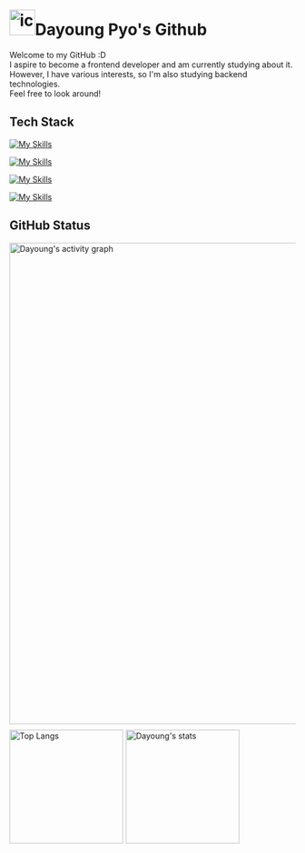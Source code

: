 #  <img src="https://techstack-generator.vercel.app/github-icon.svg" alt="icon" width="45" height="45" />Dayoung Pyo's Github 

Welcome to my GitHub :D  
I aspire to become a frontend developer and am currently studying about it.  
However, I have various interests, so I'm also studying backend technologies.  
Feel free to look around!

## Tech Stack
[![My Skills](https://skillicons.dev/icons?i=git,github,eclipse,vscode,idea,pycharm&theme=light)](https://skillicons.dev)

[![My Skills](https://skillicons.dev/icons?i=html,css,js,java,python,mysql&theme=light)](https://skillicons.dev)  

[![My Skills](https://skillicons.dev/icons?i=vue,vite,pinia,spring&theme=light)](https://skillicons.dev)  

[![My Skills](https://skillicons.dev/icons?i=npm,yarn&theme=light)](https://skillicons.dev) 

## GitHub Status
<div style="display: flex; flex-direction: column;">
  <img src="https://github-readme-activity-graph.vercel.app/graph?username=celestedayoung&theme=vue&bg_color=00000000&color=41b883&line=41b883&point=41b883" alt="Dayoung's activity graph" style="width: 847px; margin-bottom: 10px;"/>
  <div style="display: flex; width: 100%;">
    <img src="https://github-readme-stats.vercel.app/api/top-langs/?username=celestedayoung&layout=compact&theme=vue&title_color=41b883" alt="Top Langs" style="height: 200px; margin-right: 5px;"/>
    <img src="https://github-readme-stats.vercel.app/api?username=celestedayoung&show_icons=true&theme=vue" alt="Dayoung's stats" style="height: 200px; flex: 1;"/>
  </div>
</div>
